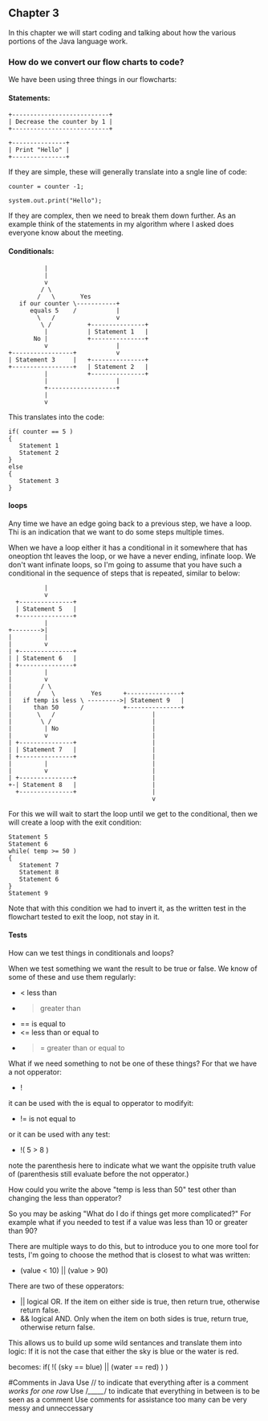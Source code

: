 ## Chapter 3

In this chapter we will start coding and talking about how the various portions of the Java language work.

### How do we convert our flow charts to code?

We have been using three things in our flowcharts:

#### Statements:
~~~
+---------------------------+
| Decrease the counter by 1 |
+---------------------------+
~~~
~~~
+---------------+
| Print "Hello" |
+---------------+
~~~
If they are simple, these will generally translate into a sngle line of code:
~~~
counter = counter -1;

system.out.print("Hello");
~~~
If they are complex, then we need to break them down further.  As an example think of the statements in my algorithm where I asked does everyone know about the meeting.

#### Conditionals:
~~~
          |
          |
          v
         / \
        /   \       Yes
   if our counter \-----------+
      equals 5    /           |
        \   /                 v
         \ /          +---------------+
          |           | Statement 1   |
       No |           +---------------+
          v                   |
+-----------------+           v
| Statement 3     |   +---------------+
+-----------------+   | Statement 2   |
          |           +---------------+
          |                   |
          +-------------------+
          |
          v
~~~

This translates into the code:
~~~
if( counter == 5 )
{
   Statement 1
   Statement 2
}
else
{
   Statement 3
}
~~~

#### loops

Any time we have an edge going back to a previous step, we have a loop.  Thi is an indication that we want to do some steps multiple times.

When we have a loop either it has a conditional in it somewhere that has oneoption tht leaves the loop, or we have a never ending, infinate loop.  We don't want infinate loops, so I'm going to assume that you have such a conditional in the sequence of steps that is repeated, similar to below:
~~~
          |
          v
  +---------------+
  | Statement 5   |
  +---------------+
          |
+-------->|
|         |
|         v
| +---------------+
| | Statement 6   |
| +---------------+
|         |
|         v
|        / \
|       /   \          Yes      +---------------+
|   if temp is less \ --------->| Statement 9   |
|      than 50      /           +---------------+
|       \   /                           |
|        \ /                            |
|         | No                          |
|         v                             |
| +---------------+                     |
| | Statement 7   |                     |
| +---------------+                     |
|         |                             |
|         v                             |
| +---------------+                     |
+-| Statement 8   |                     |
  +---------------+                     |
                                        v
  ~~~

For this we will wait to start the loop until we get to the conditional, then we will create a loop with the exit condition:

~~~
Statement 5
Statement 6
while( temp >= 50 )
{
   Statement 7
   Statement 8
   Statement 6
}
Statement 9
~~~

Note that with this condition we had to invert it, as the written test in the flowchart tested to exit the loop, not stay in it.

#### Tests
How can we test things in conditionals and loops?

When we test something we want the result to be true or false.  We know of some of these and use them regularly:
* <  less than
* >  greater than
* == is equal to
* <= less than or equal to
* >= greater than or equal to

What if we need something to not be one of these things?  For that we have a not opperator: 
* !

it can be used with the is equal to opperator to modifyit:
* != is not equal to

or it can be used with any test:
* !( 5 > 8 )

note the parenthesis here to indicate what we want the oppisite truth value of (parenthesis still evaluate before the not opperator.)

How could you write the above "temp is less than 50" test other than changing the less than opperator?


So you may be asking "What do I do if things get more complicated?"  For example what if you needed to test if a value was less than 10 or greater than 90?

There are multiple ways to do this, but to introduce you to one more tool for tests, I'm going to choose the method that is closest to what was written:
* (value < 10) || (value > 90)

There are two of these opperators:
* || logical OR.  If the item on either side is true, then return true, otherwise return false.
* && logical AND.  Only when the item on both sides is true, return true, otherwise return false.


This allows us to build up some wild sentances and translate them into logic:
If it is not the case that either the sky is blue or the water is red.

becomes:
if( !( (sky == blue) || (water == red) ) )

#Comments in Java
Use // to indicate that everything after is a comment *works for one row*
Use /*_____*/ to indicate that everything in between is to be seen as a comment
          Use comments for assistance too many can be very messy and unneccessary

